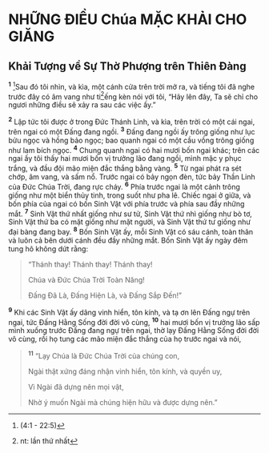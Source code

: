 # NHỮNG ÐIỀU Chúa MẶC KHẢI CHO GIĂNG
## Khải Tượng về Sự Thờ Phượng trên Thiên Ðàng
<sup><b>1</b></sup> [^1*]Sau đó tôi nhìn, và kìa, một cánh cửa trên trời mở ra, và tiếng tôi đã nghe trước đây có âm vang như ti[^1]ếng kèn nói với tôi, “Hãy lên đây, Ta sẽ chỉ cho ngươi những điều sẽ xảy ra sau các việc ấy.”

<sup><b>2</b></sup> Lập tức tôi được ở trong Ðức Thánh Linh, và kìa, trên trời có một cái ngai, trên ngai có một Ðấng đang ngồi. <sup><b>3</b></sup> Ðấng đang ngồi ấy trông giống như lục bửu ngọc và hồng bảo ngọc; bao quanh ngai có một cầu vồng trông giống như lam bích ngọc. <sup><b>4</b></sup> Chung quanh ngai có hai mươi bốn ngai khác; trên các ngai ấy tôi thấy hai mươi bốn vị trưởng lão đang ngồi, mình mặc y phục trắng, và đầu đội mão miện đắc thắng bằng vàng. <sup><b>5</b></sup> Từ ngai phát ra sét chớp, âm vang, và sấm nổ. Trước ngai có bảy ngọn đèn, tức bảy Thần Linh của Ðức Chúa Trời, đang rực cháy. <sup><b>6</b></sup> Phía trước ngai là một cảnh trông giống như một biển thủy tinh, trong suốt như pha lê. Chiếc ngai ở giữa, và bốn phía của ngai có bốn Sinh Vật với phía trước và phía sau đầy những mắt. <sup><b>7</b></sup> Sinh Vật thứ nhất giống như sư tử, Sinh Vật thứ nhì giống như bò tơ, Sinh Vật thứ ba có mặt giống như mặt người, và Sinh Vật thứ tư giống như đại bàng đang bay. <sup><b>8</b></sup> Bốn Sinh Vật ấy, mỗi Sinh Vật có sáu cánh, toàn thân và luôn cả bên dưới cánh đều đầy những mắt. Bốn Sinh Vật ấy ngày đêm tung hô không dứt rằng:


> “Thánh thay! Thánh thay! Thánh thay!
> 
> Chúa và Ðức Chúa Trời Toàn Năng!
> 
> Ðấng Ðã Là, Ðấng Hiện Là, và Ðấng Sắp Ðến!”
>

<sup><b>9</b></sup> Khi các Sinh Vật ấy dâng vinh hiển, tôn kính, và tạ ơn lên Ðấng ngự trên ngai, tức Ðấng Hằng Sống đời đời vô cùng, <sup><b>10</b></sup> hai mươi bốn vị trưởng lão sấp mình xuống trước Ðấng đang ngự trên ngai, thờ lạy Ðấng Hằng Sống đời đời vô cùng, rồi họ tung các mão miện đắc thắng của họ trước ngai và nói,


> <sup><b>11</b></sup> “Lạy Chúa là Ðức Chúa Trời của chúng con,
> 
> Ngài thật xứng đáng nhận vinh hiển, tôn kính, và quyền uy,
> 
> Vì Ngài đã dựng nên mọi vật,
> 
> Nhờ ý muốn Ngài mà chúng hiện hữu và được dựng nên.”
>

[^1]: nt: lần thứ nhất
[^1*]: (4:1 - 22:5)
